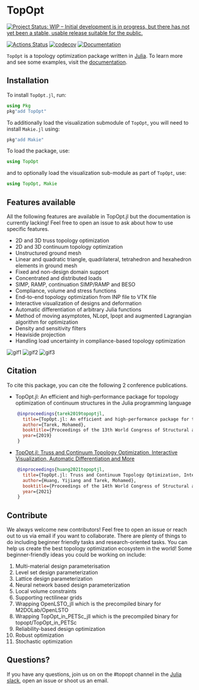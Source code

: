 # TopOpt

[![Project Status: WIP – Initial development is in progress, but there has not yet been a stable, usable release suitable for the public.](https://www.repostatus.org/badges/latest/wip.svg)](https://www.repostatus.org/#wip)
<!-- [![Build Status](https://travis-ci.org/YingboMa/SafeTestsets.jl.svg?branch=master)](https://travis-ci.org/juliatopopt/TopOpt.jl) -->
[![Actions Status](https://github.com/juliatopopt/TopOpt.jl/workflows/CI/badge.svg)](https://github.com/juliatopopt/TopOpt.jl/actions)
[![codecov](https://codecov.io/gh/juliatopopt/TopOpt.jl/branch/master/graph/badge.svg)](https://codecov.io/gh/juliatopopt/TopOpt.jl)
[![Documentation](https://img.shields.io/badge/doc-latest-blue.svg)](https://juliatopopt.github.io/TopOpt.jl/dev)

`TopOpt` is a topology optimization package written in [Julia](https://github.com/JuliaLang/julia). To learn more and see some examples, visit the [documentation](https://juliatopopt.github.io/TopOpt.jl/stable).

## Installation

To install `TopOpt.jl`, run:

```julia
using Pkg
pkg"add TopOpt"
```

To additionally load the visualization submodule of `TopOpt`, you will need to install `Makie.jl` using:

```julia
pkg"add Makie"
```

To load the package, use:

```julia
using TopOpt
```

and to optionally load the visualization sub-module as part of `TopOpt`, use:

```julia
using TopOpt, Makie
```

## Features available

All the following features are available in TopOpt.jl but the documentation is currently lacking! Feel free to open an issue to ask about how to use specific features.

- 2D and 3D truss topology optimization
- 2D and 3D continuum topology optimization
- Unstructured ground mesh
- Linear and quadratic triangle, quadrilateral, tetrahedron and hexahedron elements in ground mesh
- Fixed and non-design domain support
- Concentrated and distributed loads
- SIMP, RAMP, continuation SIMP/RAMP and BESO
- Compliance, volume and stress functions
- End-to-end topology optimization from INP file to VTK file
- Interactive visualization of designs and deformation
- Automatic differentiation of arbitrary Julia functions
- Method of moving asymptotes, NLopt, Ipopt and augmented Lagrangian algorithm for optimization
- Density and sensitivity filters
- Heaviside projection
- Handling load uncertainty in compliance-based topology optimization

![gif1](https://user-images.githubusercontent.com/19524993/138464511-2685f3fe-e7c5-482e-8b06-43ab0fb82990.gif)
![gif2](https://user-images.githubusercontent.com/19524993/138464828-88f0ffcb-01f7-43b7-8d17-f5d201e95aa3.gif)
![gif3](https://user-images.githubusercontent.com/19524993/138464845-d0b289b7-0fe9-4408-be57-fe697b5d671e.gif)


## Citation

To cite this package, you can cite the following 2 conference publications.

- TopOpt.jl: An efficient and high-performance package for topology optimization of continuum structures in the Julia programming language

```bibtex
    @inproceedings{tarek2019topoptjl,
      title={TopOpt.jl: An efficient and high-performance package for topology optimization of continuum structures in the Julia programming language},
      author={Tarek, Mohamed},
      booktitle={Proceedings of the 13th World Congress of Structural and Multidisciplinary Optimization},
      year={2019}
    }
```

- [TopOpt.jl: Truss and Continuum Topology Optimization, Interactive Visualization, Automatic Differentiation and More](https://web.mit.edu/yijiangh/www/papers/topopt_jl_WCSMO2021.pdf)

```bibtex
    @inproceedings{huang2021topoptjl,
      title={TopOpt.jl: Truss and Continuum Topology Optimization, Interactive Visualization, Automatic Differentiation and More},
      author={Huang, Yijiang and Tarek, Mohamed},
      booktitle={Proceedings of the 14th World Congress of Structural and Multidisciplinary Optimization},
      year={2021}
    }
```

## Contribute

We always welcome new contributors! Feel free to open an issue or reach out to us via email if you want to collaborate. There are plenty of things to do including beginner friendly tasks and research-oriented tasks. You can help us create the best topology optimization ecosystem in the world! Some beginner-friendly ideas you could be working on include:
1. Multi-material design parameterisation
2. Level set design parameterization
3. Lattice design parameterization
4. Neural network based design parameterization
5. Local volume constraints
6. Supporting rectilinear grids
7. Wrapping OpenLSTO_jll which is the precompiled binary for M2DOLab/OpenLSTO
8. Wrapping TopOpt_in_PETSc_jll which is the precompiled binary for topopt/TopOpt_in_PETSc
9. Reliability-based design optimization
10. Robust optimization
11. Stochastic optimization


## Questions?

If you have any questions, join us on on the #topopt channel in the [Julia slack](https://julialang.org/slack/), open an issue or shoot us an email.
